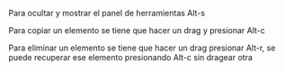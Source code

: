 Para ocultar y mostrar el panel de herramientas Alt-s

Para copiar un elemento se tiene que hacer un drag y presionar Alt-c

Para eliminar un elemento se tiene que hacer un drag presionar Alt-r, se puede recuperar ese elemento presionando Alt-c sin dragear otra
